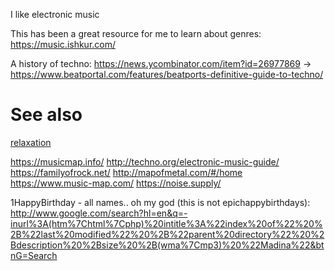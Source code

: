 I like electronic music

This has been a great resource for me to learn about genres: https://music.ishkur.com/

A history of techno: https://news.ycombinator.com/item?id=26977869 -> https://www.beatportal.com/features/beatports-definitive-guide-to-techno/



# See also

[relaxation](relaxation.md)

https://musicmap.info/
http://techno.org/electronic-music-guide/
https://familyofrock.net/
http://mapofmetal.com/#/home
https://www.music-map.com/
https://noise.supply/

1HappyBirthday - all names.. oh my god (this is not epichappybirthdays): http://www.google.com/search?hl=en&q=-inurl%3A(htm%7Chtml%7Cphp)%20intitle%3A%22index%20of%22%20%2B%22last%20modified%22%20%2B%22parent%20directory%22%20%2Bdescription%20%2Bsize%20%2B(wma%7Cmp3)%20%22Madina%22&btnG=Search

